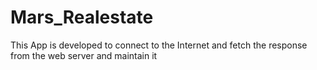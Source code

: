 # Mars_Realestate
This App is developed to connect to the Internet and fetch the response from the web server and maintain it
